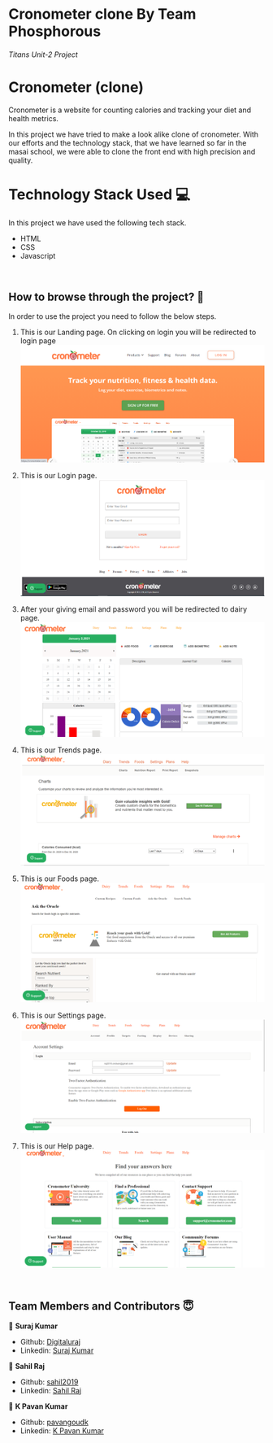# Cronometer clone By Team Phosphorous
###### Titans Unit-2 Project

# Cronometer (clone) 

Cronometer is a website for counting calories and tracking your diet and health metrics.

In this project we have tried to make a look alike clone of cronometer. With our efforts and the technology stack, that we have learned so far in the masai school, we were able to clone the front end with high precision and quality.

# Technology Stack Used 💻

In this project we have used the following tech stack.

- HTML <i class="devicon-html5-plain colored"></i>
- CSS <i class="devicon-css3-plain colored"></i>
- Javascript <i class="devicon-javascript-plain colored"></i>


<br>

## How to browse through the project? 🤔

In order to use the project you need to follow the below steps.

1.  This is our Landing page. On clicking on login you will be redirected to login page
    <img src="landing.png" >

2.  This is our Login page.
    <img src="login.png">
    
3.  After your giving email and password you will be redirected to dairy page.
    <img src="dairy.png">

4.  This is our Trends page.
    <img src="trends.png">

5.  This is our Foods page.
    <img src="foods.png">

6.  This is our Settings page.
    <img src="setting.png">

7.  This is our Help page.
    <img src="help.png">

<br>

## Team Members and Contributors 😇

👤 **Suraj Kumar**

- Github: [Digitaluraj](https://github.com/Digitalsuraj)
- Linkedin: [Suraj Kumar](https://www.linkedin.com/in/digitalsurajbabu/)

👤 **Sahil Raj**

- Github: [sahil2019](https://github.com/sahil2019)
- Linkedin: [Sahil Raj](https://www.linkedin.com/in/)

👤 **K Pavan Kumar**

- Github: [pavangoudk](https://github.com/pavangoudk)
- Linkedin: [K Pavan Kumar](https://www.linkedin.com/in/k-pavan-kumar-613345aa/)
